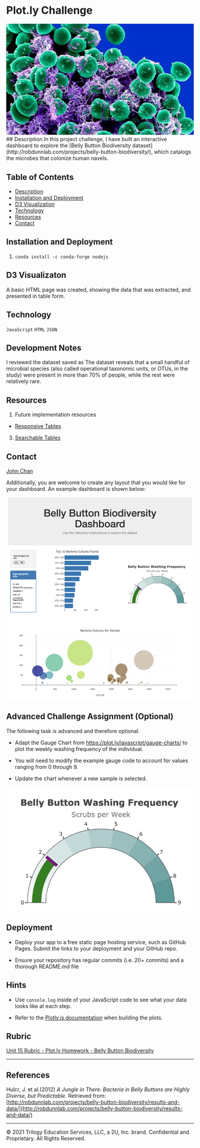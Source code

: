 # Plot.ly Challenge
<img src="Images/Staphylococcus.png">
## Description
In this project challenge, I have built an interactive dashboard to explore the [Belly Button Biodiversity dataset](http://robdunnlab.com/projects/belly-button-biodiversity/), which catalogs the microbes that colonize human navels.

## Table of Contents
-   [Description](#description)
-   [Installation and Deployment](#installation-and-deployment)
-   [D3 Visualization](#d3-visualization)
-   [Technology](#technology)
-   [Resources](#resources)
-   [Contact](#contact)

## Installation and Deployment
1. `conda install -c conda-forge nodejs`

## D3 Visualizaton
A basic HTML page was created, showing the data that was extracted, and presented in table form.

## Technology
`JavaScript`
`HTML`
`JSON`

## Development Notes
I reviewed the dataset saved as
The dataset reveals that a small handful of microbial species (also called operational taxonomic units, or OTUs, in the study) were present in more than 70% of people, while the rest were relatively rare.

## Resources
1. Future implementation resources
  - [Responsive Tables](https://codepen.io/gumetis/pen/OJPNxwy)
3. [Searchable Tables](https://codepen.io/adobewordpress/pen/gbewLV)


## Contact
[John Chan](https://github.com/speedracer05)



Additionally, you are welcome to create any layout that you would like for your dashboard. An example dashboard is shown below:

![hw](Images/hw02.png)

## Advanced Challenge Assignment (Optional)

The following task is advanced and therefore optional.

* Adapt the Gauge Chart from <https://plot.ly/javascript/gauge-charts/> to plot the weekly washing frequency of the individual.

* You will need to modify the example gauge code to account for values ranging from 0 through 9.

* Update the chart whenever a new sample is selected.

![Weekly Washing Frequency Gauge](Images/gauge.png)

## Deployment

* Deploy your app to a free static page hosting service, such as GitHub Pages. Submit the links to your deployment and your GitHub repo.

* Ensure your repository has regular commits (i.e. 20+ commits) and a thorough README.md file

## Hints

* Use `console.log` inside of your JavaScript code to see what your data looks like at each step.

* Refer to the [Plotly.js documentation](https://plot.ly/javascript/) when building the plots.

## Rubric

[Unit 15 Rubric - Plot.ly Homework - Belly Button Biodiversity](https://docs.google.com/document/d/14ZKfNF4ws6CxlUsrhI81Q3YD06h0QQ1PbZa6BMnr7w4/edit?usp=sharing)

- - -

## References

Hulcr, J. et al.(2012) _A Jungle in There: Bacteria in Belly Buttons are Highly Diverse, but Predictable_. Retrieved from: [http://robdunnlab.com/projects/belly-button-biodiversity/results-and-data/](http://robdunnlab.com/projects/belly-button-biodiversity/results-and-data/)

- - -

© 2021 Trilogy Education Services, LLC, a 2U, Inc. brand. Confidential and Proprietary. All Rights Reserved.
